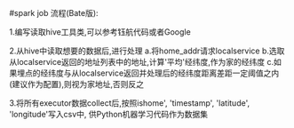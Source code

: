 #spark job 流程(Bate版):

1.编写读取hive工具类,可以参考钰航代码或者Google

2.从hive中读取想要的数据后,进行处理
a.将home_addr请求localservice
b.选取从localservice返回的地址列表中的地址,计算'平均'经纬度,作为家的经纬度
c.如果埋点的经纬度与从localservice返回并处理后的经纬度距离差距一定阈值之内(建议作为配置),则视为家地址,否则反之

3.将所有executor数据collect后,按照ishome', 'timestamp', 'latitude', 'longitude'写入csv中,
供Python机器学习代码作为数据集
